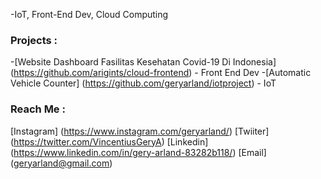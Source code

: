 -IoT, Front-End Dev, Cloud Computing

### Projects : 
-[Website Dashboard Fasilitas Kesehatan Covid-19 Di Indonesia] (https://github.com/arigints/cloud-frontend) - Front End Dev
-[Automatic Vehicle Counter] (https://github.com/geryarland/iotproject) - IoT

### Reach Me :
[Instagram] (https://www.instagram.com/geryarland/)
[Twiiter] (https://twitter.com/VincentiusGeryA)
[Linkedin] (https://www.linkedin.com/in/gery-arland-83282b118/)
[Email] (geryarland@gmail.com)
